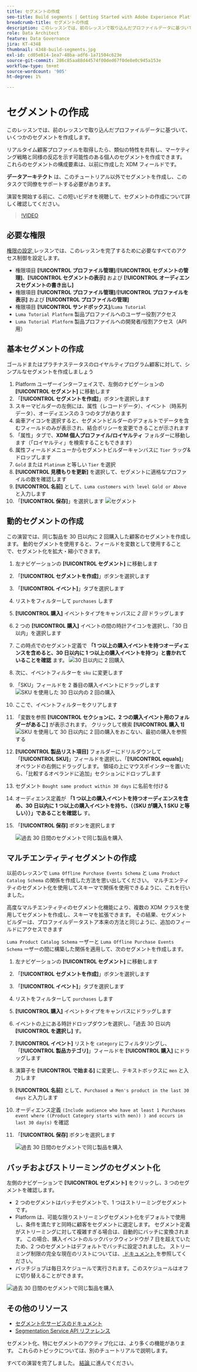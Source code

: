 ```yaml
---
title: セグメントの作成
seo-title: Build segments | Getting Started with Adobe Experience Platform for Data Architects and Data Engineers
breadcrumb-title: セグメントの作成
description: このレッスンでは、前のレッスンで取り込んだプロファイルデータに基づいて、いくつかのセグメントを作成します。
role: Data Architect
feature: Data Governance
jira: KT-4348
thumbnail: 4348-build-segments.jpg
exl-id: cd05e814-1ea7-48ba-adf6-1a71504c623e
source-git-commit: 286c85aa88d44574f00ded67f0de8e0c945a153e
workflow-type: tm+mt
source-wordcount: '905'
ht-degree: 1%

---
```


# セグメントの作成

<!-- 30 min-->
このレッスンでは、前のレッスンで取り込んだプロファイルデータに基づいて、いくつかのセグメントを作成します。

リアルタイム顧客プロファイルを取得したら、類似の特性を共有し、マーケティング戦略と同様の反応を示す可能性のある個人のセグメントを作成できます。 これらのセグメントの構成要素は、以前に作成した XDM フィールドです。

**データアーキテクト** は、このチュートリアル以外でセグメントを作成し、このタスクで同僚をサポートする必要があります。

演習を開始する前に、この短いビデオを視聴して、セグメントの作成について詳しく確認してください。
>[!VIDEO](https://video.tv.adobe.com/v/27254?learn=on&enablevpops)


## 必要な権限

[ 権限の設定 ](configure-permissions.md) レッスンでは、このレッスンを完了するために必要なすべてのアクセス制御を設定します。

* 権限項目 **[!UICONTROL プロファイル管理]**/**[!UICONTROL セグメントの管理]**、**[!UICONTROL セグメントの表示]** および **[!UICONTROL オーディエンスセグメントの書き出し]**
* 権限項目 **[!UICONTROL プロファイル管理]**/**[!UICONTROL プロファイルを表示]** および **[!UICONTROL プロファイルの管理]**
* 権限項目 **[!UICONTROL サンドボックス]**/`Luma Tutorial`
* `Luma Tutorial Platform` 製品プロファイルへのユーザー役割アクセス
* `Luma Tutorial Platform` 製品プロファイルへの開発者/役割アクセス（API 用）

## 基本セグメントの作成

ゴールドまたはプラチナステータスのロイヤルティプログラム顧客に対して、シンプルなセグメントを作成しましょう

1. Platform ユーザーインターフェイスで、左側のナビゲーションの **[!UICONTROL セグメント]** に移動します
1. 「**[!UICONTROL セグメントを作成]**」ボタンを選択します
1. スキーマビルダーの左側には、属性（レコードデータ）、イベント（時系列データ）、オーディエンスの 3 つのタブがあります
1. 歯車アイコンを選択すると、セグメントビルダーのデフォルトでデータを含むフィールドのみが表示され、結合ポリシーを変更できることが示されます
1. 「属性」タブで、**XDM 個人プロファイル/ロイヤルティ** フォルダーに移動します（「ロイヤルティ」を検索することもできます）
1. 属性フィールドメニューからセグメントビルダーキャンバスに `Tier` ラッグ&amp;ドロップします
1. `Gold` または `Platinum` と等しい `Tier` を選択
1. **[!UICONTROL 見積もりを更新]** を選択して、セグメントに適格なプロファイルの数を確認します
1. **[!UICONTROL 名前]** として、`Luma customers with level Gold or Above` と入力します
1. 「**[!UICONTROL 保存]**」を選択します
   ![ セグメント ](assets/segment-goldOrAbove.png)

<!--## Build a sequential segment-->

## 動的セグメントの作成

この演習では、同じ製品を 30 日以内に 2 回購入した顧客のセグメントを作成します。 動的セグメントを使用すると、フィールドを変数として使用することで、セグメント化を拡大・縮小できます。

1. 左ナビゲーションの **[!UICONTROL セグメント]** に移動します
1. 「**[!UICONTROL セグメントを作成]**」ボタンを選択します
1. 「**[!UICONTROL イベント]**」タブを選択します
1. リストをフィルターして `purchases` します
1. **[!UICONTROL 購入]** イベントタイプをキャンバスに _2 回_ ドラッグします
1. 2 つの **[!UICONTROL 購入]** イベントの間の時計アイコンを選択し、「30 日以内」を選択します
1. この時点でのセグメント定義で **「1 つ以上の購入イベントを持つオーディエンスを含めると、30 日以内に 1 つ以上の購入イベントを持つ」と書かれていることを確認** ます。
   ![30 日以内に 2 回購入 ](assets/segment-twoPurchases.png)
1. 次に、イベントフィルターを `sku` に変更します
1. 「SKU」フィールドを 2 番目の購入イベントにドラッグします
   ![SKU を使用した 30 日以内の 2 回の購入 ](assets/segment-twoPurchases-addSku.png)
1. ここで、イベントフィルターをクリアします
1. 「変数を参照 **[!UICONTROL セクションに、2 つの購入イベント用のフォルダーがあるこ]** が表示されます。 クリックして検索 **[!UICONTROL 購入 1]**\
   ![SKU を使用して 30 日以内に 2 回の購入をおこない、最初の購入を参照する ](assets/segment-twoPurchases-browsePurchaseOne.png)
1. **[!UICONTROL 製品リスト項目]** フォルダーにドリルダウンして「**[!UICONTROL SKU]**」フィールドを選択し、「**[!UICONTROL equals]**」オペランドの右側にドラッグします。 領域の上にマウスポインターを置いたら、「比較するオペランドに追加」セクションにドロップします
1. セグメント `Bought same product within 30 days` に名前を付ける
1. オーディエンス定義が **「1 つ以上の購入イベントを持つオーディエンスを含め、30 日以内に 1 つ以上の購入イベントを持ち、（（SKU が購入 1 SKU と等しい））」であることを確認し** す。
1. 「**[!UICONTROL 保存]** ボタンを選択します

   ![ 過去 30 日間のセグメントで同じ製品を購入 ](assets/segment-boughtSameProduct.png)

## マルチエンティティセグメントの作成

以前のレッスンで `Luma Offline Purchase Events Schema` と `Luma Product Catalog Schema` の関係を作成した方法を思い出してください。 マルチエンティティのセグメント化を使用してスキーマで関係を使用できるように、これを行いました。

高度なマルチエンティティのセグメント化機能により、複数の XDM クラスを使用してセグメントを作成し、スキーマを拡張できます。 その結果、セグメントビルダーは、プロファイルデータストア本来の方法と同じように、追加のフィールドにアクセスできます

`Luma Product Catalog Schema` ーザーと `Luma Offline Purchase Events Schema` ーザーの間に構築した関係を適用して、次のセグメントを作成します。

1. 左ナビゲーションの **[!UICONTROL セグメント]** に移動します
1. 「**[!UICONTROL セグメントを作成]**」ボタンを選択します
1. 「**[!UICONTROL イベント]**」タブを選択します
1. リストをフィルターして `purchases` します
1. **[!UICONTROL 購入]** イベントタイプをキャンバスにドラッグします
1. イベントの上にある時計ドロップダウンを選択し、「過去 30 日以内 **[!UICONTROL を選択し]** す。
1. **[!UICONTROL イベント]** リストを `category` にフィルタリングし、「**[!UICONTROL 製品カテゴリ]**」フィールドを **[!UICONTROL 購入]** にドラッグします
1. 演算子を **[!UICONTROL で始まる]** に変更し、テキストボックスに `men` と入力します
1. **[!UICONTROL 名前]** として、`Purchased a Men's product in the last 30 days` と入力します
1. オーディエンス定義 `(Include audience who have at least 1 Purchases event where ((Product Category starts with men)) ) and occurs in last 30 day(s)` を確認
1. 「**[!UICONTROL 保存]** ボタンを選択します

   ![ 過去 30 日間のセグメントで同じ製品を購入 ](assets/segment-purchasedMens.png)

## バッチおよびストリーミングのセグメント化

左側のナビゲーションで **[!UICONTROL セグメント]** をクリックし、3 つのセグメントを確認します。

* 2 つのセグメントはバッチセグメントで、1 つはストリーミングセグメントです。
* Platform は、可能な限りストリーミングセグメント化をデフォルトで使用し、条件を満たすと同時に顧客をセグメントに選定します。 セグメント定義がストリーミングに対して複雑すぎる場合は、自動的にバッチに変換されます。 この場合、購入イベントのルックバックウィンドウが 7 日を超えていたため、2 つのセグメントはデフォルトでバッチに設定されました。 ストリーミング制限の完全な現在のリストについては、[ ドキュメント ](https://experienceleague.adobe.com/docs/experience-platform/segmentation/ui/streaming-segmentation.html?lang=ja) を参照してください。
* バッチジョブは毎日スケジュールで実行されます。このスケジュールはオフに切り替えることができます。

![ 過去 30 日間のセグメントで同じ製品を購入 ](assets/segment-review.png)

## その他のリソース

* [ セグメント化サービスのドキュメント ](https://experienceleague.adobe.com/docs/experience-platform/segmentation/home.html?lang=ja)
* [Segmentation Service API リファレンス ](https://www.adobe.io/experience-platform-apis/references/segmentation/)

セグメント化、特にセグメントのアクティブ化には、より多くの機能があります。 これらのトピックについては、別のチュートリアルで説明します。

すべての演習を完了しました。 [ 結論 ](conclusion.md) に進んでください。
